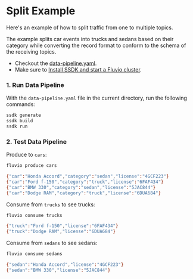 # Split Example

Here's an example of how to split traffic from one to multiple topics.

The example splits car events into trucks and sedans based on their category while converting the record format to conform to the schema of the receiving topics. 

* Checkout the [data-pipeline.yaml](./data-pipeline.yaml).
* Make sure to [Install SSDK and start a Fluvio cluster].

### 1. Run Data Pipeline

With the `data-pipeline.yaml` file in the current directory, run the following commands:

```bash
ssdk generate
ssdk build
ssdk run
```

### 2. Test Data Pipeline

Produce to `cars`:

```bash
fluvio produce cars
```

```bash
{"car":"Honda Accord","category":"sedan","license":"4GCF223"}
{"car":"Ford f-150","category":"truck","license":"6FAF434"}
{"car":"BMW 330","category":"sedan","license":"5JAC844"}
{"car":"Dodge RAM","category":"truck","license":"6DUA684"}
```

Consume from `trucks` to see trucks:

```bash
fluvio consume trucks
```

```bash
{"truck":"Ford f-150","license":"6FAF434"}
{"truck":"Dodge RAM","license":"6DUA684"}
```

Consume from `sedans` to see sedans:

```bash
fluvio consume sedans
```

```bash
{"sedan":"Honda Accord","license":"4GCF223"}
{"sedan":"BMW 330","license":"5JAC844"}
```

[Install SSDK and start a Fluvio cluster]: /README.MD#prerequisites